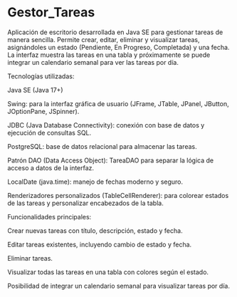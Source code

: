 # Gestor_Tareas

Aplicación de escritorio desarrollada en Java SE para gestionar tareas de manera sencilla. Permite crear, editar, eliminar y visualizar tareas, asignándoles un estado (Pendiente, En Progreso, Completada) y una fecha. La interfaz muestra las tareas en una tabla y próximamente se puede integrar un calendario semanal para ver las tareas por día.

Tecnologías utilizadas:

Java SE (Java 17+)

Swing: para la interfaz gráfica de usuario (JFrame, JTable, JPanel, JButton, JOptionPane, JSpinner).

JDBC (Java Database Connectivity): conexión con base de datos y ejecución de consultas SQL.

PostgreSQL: base de datos relacional para almacenar las tareas.

Patrón DAO (Data Access Object): TareaDAO para separar la lógica de acceso a datos de la interfaz.

LocalDate (java.time): manejo de fechas moderno y seguro.

Renderizadores personalizados (TableCellRenderer): para colorear estados de las tareas y personalizar encabezados de la tabla.


Funcionalidades principales:

Crear nuevas tareas con título, descripción, estado y fecha.

Editar tareas existentes, incluyendo cambio de estado y fecha.

Eliminar tareas.

Visualizar todas las tareas en una tabla con colores según el estado.

Posibilidad de integrar un calendario semanal para visualizar tareas por día.

